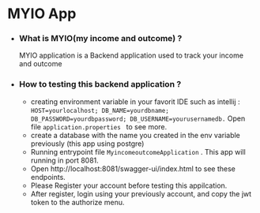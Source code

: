 # MYIO App

[//]: # (### Reference Documentation)

[//]: # (For further reference, please consider the following sections:)

[//]: # ()
[//]: # (* [Official Apache Maven documentation]&#40;https://maven.apache.org/guides/index.html&#41;)

[//]: # (* [Spring Boot Maven Plugin Reference Guide]&#40;https://docs.spring.io/spring-boot/docs/2.7.17/maven-plugin/reference/html/&#41;)

[//]: # (* [Create an OCI image]&#40;https://docs.spring.io/spring-boot/docs/2.7.17/maven-plugin/reference/html/#build-image&#41;)

[//]: # (* [Spring Web]&#40;https://docs.spring.io/spring-boot/docs/2.7.17/reference/htmlsingle/index.html#web&#41;)

[//]: # (* [Spring Boot DevTools]&#40;https://docs.spring.io/spring-boot/docs/2.7.17/reference/htmlsingle/index.html#using.devtools&#41;)

[//]: # ()
[//]: # (### Guides)

[//]: # (The following guides illustrate how to use some features concretely:)

[//]: # ()
[//]: # (* [Building a RESTful Web Service]&#40;https://spring.io/guides/gs/rest-service/&#41;)

[//]: # (* [Serving Web Content with Spring MVC]&#40;https://spring.io/guides/gs/serving-web-content/&#41;)

[//]: # (* [Building REST services with Spring]&#40;https://spring.io/guides/tutorials/rest/&#41;)

* ### What is MYIO(my income and outcome) ?
  MYIO application is a Backend application used to track your income and outcome
* ### How to testing this backend application ?
  * creating environment variable in your favorit IDE such as intellij :
    ```HOST=yourlocalhost; DB_NAME=yourdbname; DB_PASSWORD=yourdbpassword; DB_USERNAME=yourusernamedb.``` 
    Open file ```application.properties ``` to see more.
  * create a database with the name you created in the env variable previously (this app using postgre)
  * Running entrypoint file ```MyincomeoutcomeApplication``` . This app will running in port 8081.
  * Open http://localhost:8081/swagger-ui/index.html to see these endpoints.
  * Please Register your account before testing this appilcation.
  * After register, login using your previously account, and copy the jwt token to the authorize menu.
  